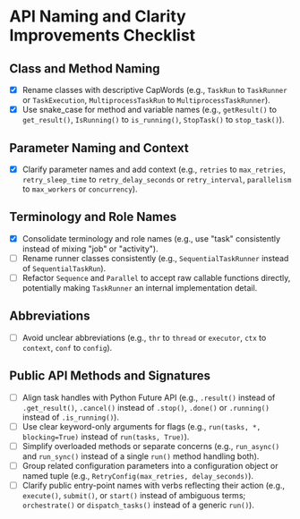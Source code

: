 # API Naming and Clarity Improvements Checklist

## Class and Method Naming
- [x] Rename classes with descriptive CapWords (e.g., `TaskRun` to `TaskRunner` or `TaskExecution`, `MultiprocessTaskRun` to `MultiprocessTaskRunner`).
- [x] Use snake_case for method and variable names (e.g., `getResult()` to `get_result()`, `IsRunning()` to `is_running()`, `StopTask()` to `stop_task()`).

## Parameter Naming and Context
- [x] Clarify parameter names and add context (e.g., `retries` to `max_retries`, `retry_sleep_time` to `retry_delay_seconds` or `retry_interval`, `parallelism` to `max_workers` or `concurrency`).

## Terminology and Role Names
- [x] Consolidate terminology and role names (e.g., use "task" consistently instead of mixing "job" or "activity").
- [ ] Rename runner classes consistently (e.g., `SequentialTaskRunner` instead of `SequentialTaskRun`).
- [ ] Refactor `Sequence` and `Parallel` to accept raw callable functions directly, potentially making `TaskRunner` an internal implementation detail.

## Abbreviations
- [ ] Avoid unclear abbreviations (e.g., `thr` to `thread` or `executor`, `ctx` to `context`, `conf` to `config`).

## Public API Methods and Signatures
- [ ] Align task handles with Python Future API (e.g., `.result()` instead of `.get_result()`, `.cancel()` instead of `.stop()`, `.done()` or `.running()` instead of `.is_running()`).
- [ ] Use clear keyword-only arguments for flags (e.g., `run(tasks, *, blocking=True)` instead of `run(tasks, True)`).
- [ ] Simplify overloaded methods or separate concerns (e.g., `run_async()` and `run_sync()` instead of a single `run()` method handling both).
- [ ] Group related configuration parameters into a configuration object or named tuple (e.g., `RetryConfig(max_retries, delay_seconds)`).
- [ ] Clarify public entry-point names with verbs reflecting their action (e.g., `execute()`, `submit()`, or `start()` instead of ambiguous terms; `orchestrate()` or `dispatch_tasks()` instead of a generic `run()`).
